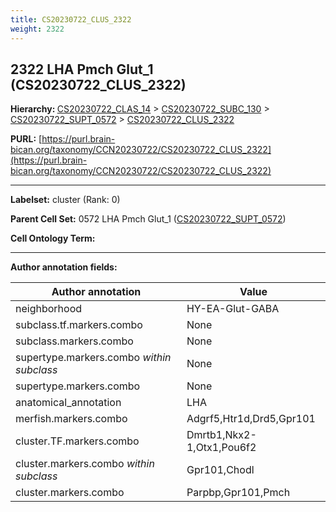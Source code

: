 ```yaml
---
title: CS20230722_CLUS_2322
weight: 2322
---
```

## 2322 LHA Pmch Glut_1 (CS20230722_CLUS_2322)
<b>Hierarchy: </b>
[CS20230722_CLAS_14](../CS20230722_CLAS_14) >
[CS20230722_SUBC_130](../CS20230722_SUBC_130) >
[CS20230722_SUPT_0572](../CS20230722_SUPT_0572) >
[CS20230722_CLUS_2322](../CS20230722_CLUS_2322)

**PURL:** [https://purl.brain-bican.org/taxonomy/CCN20230722/CS20230722_CLUS_2322](https://purl.brain-bican.org/taxonomy/CCN20230722/CS20230722_CLUS_2322)

---


**Labelset:** cluster (Rank: 0)

**Parent Cell Set:** 0572 LHA Pmch Glut_1 ([CS20230722_SUPT_0572](../CS20230722_SUPT_0572))



**Cell Ontology Term:** 

[MARKER GENES.]: #


---

[TRANSFERRED ANNOTATIONS.]: #


[AUTHOR ANNOTATION FIELDS.]: #


**Author annotation fields:**

| Author annotation | Value |
|-------------------|-------|
|neighborhood|HY-EA-Glut-GABA|
|subclass.tf.markers.combo|None|
|subclass.markers.combo|None|
|supertype.markers.combo _within subclass_|None|
|supertype.markers.combo|None|
|anatomical_annotation|LHA|
|merfish.markers.combo|Adgrf5,Htr1d,Drd5,Gpr101|
|cluster.TF.markers.combo|Dmrtb1,Nkx2-1,Otx1,Pou6f2|
|cluster.markers.combo _within subclass_|Gpr101,Chodl|
|cluster.markers.combo|Parpbp,Gpr101,Pmch|
